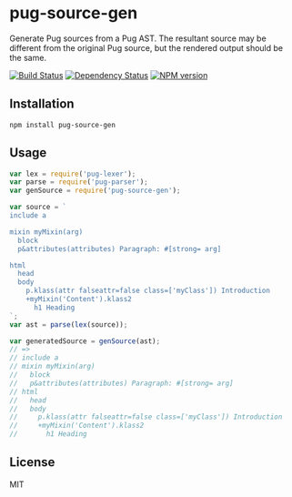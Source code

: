 # pug-source-gen

Generate Pug sources from a Pug AST. The resultant source may be different from the original Pug source, but the rendered output should be the same.

[![Build Status](https://img.shields.io/travis/pugjs/pug-source-gen/master.svg)](https://travis-ci.org/pugjs/pug-source-gen)
[![Dependency Status](https://img.shields.io/gemnasium/pugjs/pug-source-gen.svg)](https://gemnasium.com/pugjs/pug-source-gen)
[![NPM version](https://img.shields.io/npm/v/pug-source-gen.svg)](https://www.npmjs.org/package/pug-source-gen)

## Installation

    npm install pug-source-gen

## Usage

```js
var lex = require('pug-lexer');
var parse = require('pug-parser');
var genSource = require('pug-source-gen');

var source = `
include a

mixin myMixin(arg)
  block
  p&attributes(attributes) Paragraph: #[strong= arg]

html
  head
  body
    p.klass(attr falseattr=false class=['myClass']) Introduction
    +myMixin('Content').klass2
      h1 Heading
`;
var ast = parse(lex(source));

var generatedSource = genSource(ast);
// =>
// include a
// mixin myMixin(arg)
//   block
//   p&attributes(attributes) Paragraph: #[strong= arg]
// html
//   head
//   body
//     p.klass(attr falseattr=false class=['myClass']) Introduction
//     +myMixin('Content').klass2
//       h1 Heading
```

## License

MIT
